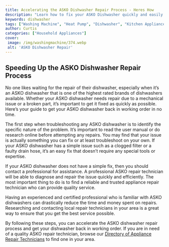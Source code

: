 ```yaml
---
title: Accelerating the ASKO Dishwasher Repair Process - Heres How
description: "Learn how to fix your ASKO Dishwasher quickly and easily This blog post covers the steps and best practices for accelerating the repair process of your ASKO Dishwasher"
keywords: dishwasher
tags: ["Washing Machine", "Heat Pump", "Dishwasher", "Kitchen Appliances", "Clean Appliance"]
author: Curtis
categories: ["Household Appliances"]
cover: 
 image: /img/washingmachine/374.webp
 alt: 'ASKO Dishwasher Repair'
---
```

## Speeding Up the ASKO Dishwasher Repair Process

No one likes waiting for the repair of their dishwasher, especially when it’s an ASKO dishwasher that is one of the highest rated brands of dishwashers available. Whether your ASKO dishwasher needs repair due to a mechanical issue or a broken part, it’s important to get it fixed as quickly as possible. Here’s your guide to get your ASKO dishwasher back in working order in no time. 

The first step when troubleshooting any ASKO dishwasher is to identify the specific nature of the problem. It’s important to read the user manual or do research online before attempting any repairs. You may find that your issue is actually something you can fix or at least troubleshoot on your own. If your ASKO dishwasher has a simple issue such as a clogged filter or a faulty drain hose, it’s an easy fix that doesn’t require any special tools or expertise.

If your ASKO dishwasher does not have a simple fix, then you should contact a professional for assistance. A professional ASKO repair technician will be able to diagnose and repair the issue quickly and efficiently. The most important thing to do is to find a reliable and trusted appliance repair technician who can provide quality service. 

Having an experienced and certified professional who is familiar with ASKO dishwashers can drastically reduce the time and money spent on repairs. Researching and contacting local repair technicians in your area is a great way to ensure that you get the best service possible. 

By following these steps, you can accelerate the ASKO dishwasher repair process and get your dishwasher back in working order. If you are in need of a quality ASKO repair technician, browse our [Directory of Appliance Repair Technicians](./pages/appliance-repair-technicians) to find one in your area.

